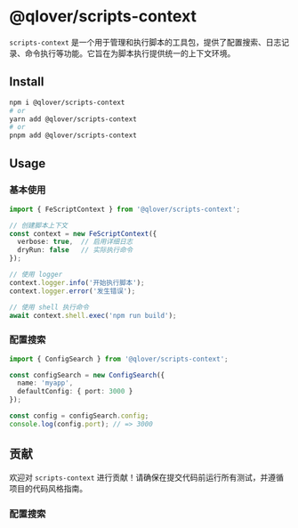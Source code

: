 # @qlover/scripts-context

`scripts-context` 是一个用于管理和执行脚本的工具包，提供了配置搜索、日志记录、命令执行等功能。它旨在为脚本执行提供统一的上下文环境。

## Install

```bash
npm i @qlover/scripts-context
# or
yarn add @qlover/scripts-context
# or
pnpm add @qlover/scripts-context
```

## Usage

### 基本使用

```typescript
import { FeScriptContext } from '@qlover/scripts-context';

// 创建脚本上下文
const context = new FeScriptContext({
  verbose: true,  // 启用详细日志
  dryRun: false   // 实际执行命令
});

// 使用 logger
context.logger.info('开始执行脚本');
context.logger.error('发生错误');

// 使用 shell 执行命令
await context.shell.exec('npm run build');
```

### 配置搜索

```typescript
import { ConfigSearch } from '@qlover/scripts-context';

const configSearch = new ConfigSearch({
  name: 'myapp',
  defaultConfig: { port: 3000 }
});

const config = configSearch.config;
console.log(config.port); // => 3000
```

## 贡献

欢迎对 `scripts-context` 进行贡献！请确保在提交代码前运行所有测试，并遵循项目的代码风格指南。

### 配置搜索
